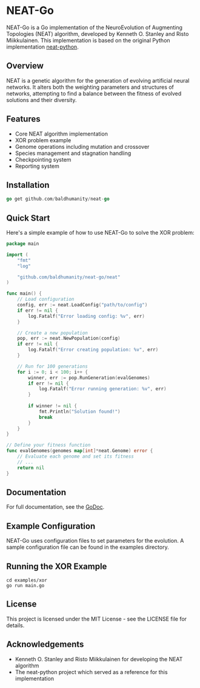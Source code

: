 # NEAT-Go

NEAT-Go is a Go implementation of the NeuroEvolution of Augmenting Topologies (NEAT) algorithm, developed by Kenneth O. Stanley and Risto Miikkulainen. This implementation is based on the original Python implementation [neat-python](https://github.com/CodeReclaimers/neat-python).

## Overview

NEAT is a genetic algorithm for the generation of evolving artificial neural networks. It alters both the weighting parameters and structures of networks, attempting to find a balance between the fitness of evolved solutions and their diversity.

## Features

- Core NEAT algorithm implementation
- XOR problem example
- Genome operations including mutation and crossover
- Species management and stagnation handling
- Checkpointing system
- Reporting system

## Installation

```go
go get github.com/baldhumanity/neat-go
```

## Quick Start

Here's a simple example of how to use NEAT-Go to solve the XOR problem:

```go
package main

import (
	"fmt"
	"log"

	"github.com/baldhumanity/neat-go/neat"
)

func main() {
	// Load configuration
	config, err := neat.LoadConfig("path/to/config")
	if err != nil {
		log.Fatalf("Error loading config: %v", err)
	}

	// Create a new population
	pop, err := neat.NewPopulation(config)
	if err != nil {
		log.Fatalf("Error creating population: %v", err)
	}

	// Run for 100 generations
	for i := 0; i < 100; i++ {
		winner, err := pop.RunGeneration(evalGenomes)
		if err != nil {
			log.Fatalf("Error running generation: %v", err)
		}
		
		if winner != nil {
			fmt.Println("Solution found!")
			break
		}
	}
}

// Define your fitness function
func evalGenomes(genomes map[int]*neat.Genome) error {
	// Evaluate each genome and set its fitness
	// ...
	return nil
}
```

## Documentation

For full documentation, see the [GoDoc](https://godoc.org/github.com/yourusername/neat-go).

## Example Configuration

NEAT-Go uses configuration files to set parameters for the evolution. A sample configuration file can be found in the examples directory.

## Running the XOR Example

```
cd examples/xor
go run main.go
```

## License

This project is licensed under the MIT License - see the LICENSE file for details.

## Acknowledgements

- Kenneth O. Stanley and Risto Miikkulainen for developing the NEAT algorithm
- The neat-python project which served as a reference for this implementation 